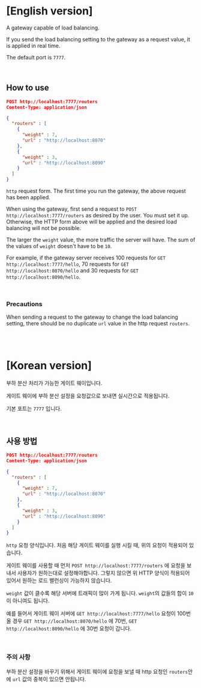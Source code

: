 
# [English version]
A gateway capable of load balancing.

If you send the load balancing setting to the gateway as a request value, it is applied in real time.

The default port is `7777`.

<br>

## How to use
``` json
POST http://localhost:7777/routers
Content-Type: application/json

{
  "routers" : [
    {
      "weight" : 7,
      "url" : "http://localhost:8070"
    },
    {
      "weight" : 3,
      "url" : "http://localhost:8090"
    }
  ]
}
```
`http` request form. The first time you run the gateway, the above request has been applied.

When using the gateway, first send a request to `POST http://localhost:7777/routers` as desired by the user.
You must set it up. Otherwise, the HTTP form above will be applied and the desired load balancing will not be possible.

The larger the `weight` value, the more traffic the server will have. The sum of the values of `weight` doesn't have to be `10`.

For example, if the gateway server receives 100 requests for `GET http://localhost:7777/hello`, 70 requests for `GET http://localhost:8070/hello` and 30 requests for `GET http://localhost:8090/hello`.

<br>

### Precautions
When sending a request to the gateway to change the load balancing setting, there should be no duplicate `url` value in the http request `routers`.

<br>
<br>



# [Korean version]
부하 분산 처리가 가능한 게이트 웨이입니다.

게이트 웨이에 부하 분산 설정을 요청값으로 보내면 실시간으로 적용됩니다.

기본 포트는 `7777` 입니다.

<br>

## 사용 방법
``` json
POST http://localhost:7777/routers
Content-Type: application/json

{
  "routers" : [
    {
      "weight" : 7,
      "url" : "http://localhost:8070"
    },
    {
      "weight" : 3,
      "url" : "http://localhost:8090"
    }
  ]
}
```
`http` 요청 양식입니다. 처음 해당 게이트 웨이를 실행 시킬 때, 위의 요청이 적용되어 있습니다.

게이트 웨이를 사용할 때 먼저 `POST http://localhost:7777/routers` 에 요청을 보내서 사용자가 원하는대로
설정해야합니다. 그렇지 않으면 위 HTTP 양식이 적용되어 있어서 원하는 로드 밸런싱이 가능하지 않습니다.

`weight` 값이 클수록 해당 서버에 트래픽이 많이 가게 됩니다. `weight`의 값들의 합이 `10`이 아니여도 됩니다.

예를 들어서 게이트 웨이 서버에 `GET http://localhost:7777/hello` 요청이 100번 올 경우 `GET http://localhost:8070/hello` 에 70번, `GET http://localhost:8090/hello` 에 30번 요청이 갑니다.



<br>

### 주의 사항
부하 분산 설정을 바꾸기 위해서 게이트 웨이에 요청을 보낼 때 http 요청인 `routers`안에 `url` 값의 중복이 있으면 안됩니다.











